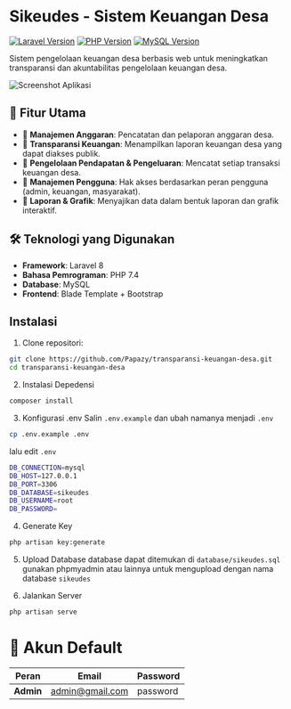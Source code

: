 # Sikeudes - Sistem Keuangan Desa

[![Laravel Version](https://img.shields.io/badge/Laravel-8.x-red.svg)](https://laravel.com)
[![PHP Version](https://img.shields.io/badge/PHP-7.4-blue.svg)](https://php.net/)
[![MySQL Version](https://img.shields.io/badge/MySQL-5.7%2B-blue.svg)](https://www.mysql.com/)

Sistem pengelolaan keuangan desa berbasis web untuk meningkatkan transparansi dan akuntabilitas pengelolaan keuangan desa.

![Screenshot Aplikasi](screenshot.png)

## 🚀 Fitur Utama
- 🔹 **Manajemen Anggaran**: Pencatatan dan pelaporan anggaran desa.
- 🔹 **Transparansi Keuangan**: Menampilkan laporan keuangan desa yang dapat diakses publik.
- 🔹 **Pengelolaan Pendapatan & Pengeluaran**: Mencatat setiap transaksi keuangan desa.
- 🔹 **Manajemen Pengguna**: Hak akses berdasarkan peran pengguna (admin, keuangan, masyarakat).
- 🔹 **Laporan & Grafik**: Menyajikan data dalam bentuk laporan dan grafik interaktif.

## 🛠️ Teknologi yang Digunakan
- **Framework**: Laravel 8
- **Bahasa Pemrograman**: PHP 7.4
- **Database**: MySQL
- **Frontend**: Blade Template + Bootstrap

## Instalasi

1. Clone repositori:
```bash
git clone https://github.com/Papazy/transparansi-keuangan-desa.git
cd transparansi-keuangan-desa
```
2. Instalasi Depedensi
```bash
composer install
```
3. Konfigurasi .env
Salin `.env.example` dan ubah namanya menjadi `.env`
```bash
cp .env.example .env
```
lalu edit `.env`
```bash
DB_CONNECTION=mysql
DB_HOST=127.0.0.1
DB_PORT=3306
DB_DATABASE=sikeudes
DB_USERNAME=root
DB_PASSWORD=
```
4. Generate Key
```bash
php artisan key:generate
```
5. Upload Database
database dapat ditemukan di `database/sikeudes.sql` gunakan phpmyadmin atau lainnya untuk mengupload dengan nama database `sikeudes`

6. Jalankan Server
```bash
php artisan serve
```

# 🔑 Akun Default

| Peran     | Email               | Password  |
|-----------|---------------------|-----------|
| **Admin** | [admin@gmail.com](mailto:admin@desa.com) | password |


